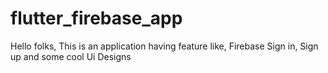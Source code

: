 # flutter_firebase_app
Hello folks, This is an application having feature like, Firebase Sign in, Sign up and some cool Ui Designs
